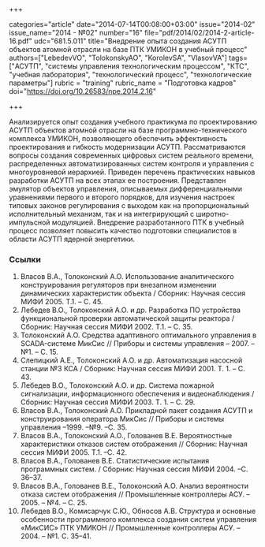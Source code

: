 +++

categories="article"
date="2014-07-14T00:08:00+03:00"
issue="2014-02"
issue_name="2014 - №02"
number="16"
file="pdf/2014/02/2014-2-article-16.pdf"
udc="681.5.011"
title="Внедрение опыта создания АСУТП объектов атомной отрасли на базе ПТК УМИКОН в учебный процесс"
authors=["LebedevVO", "TolokonskyAO", "KorolevSA", "VlasovVA"]
tags=["АСУТП", "системы управления технологическим процессом", "КTC", "учебная лаборатория", "технологический процесс", "технологические параметры"]
rubric = "training"
rubric_name = "Подготовка кадров"
doi="https://doi.org/10.26583/npe.2014.2.16"

+++

Анализируется опыт создания учебного практикума по проектированию АСУТП объектов атомной отрасли на базе программно-технического комплекса УМИКОН, позволяющего обеспечить эффективность проектирования и гибкость модернизации АСУТП. Рассматриваются вопросы создания современных цифровых систем реального времени, распределенных автоматизированных систем контроля и управления с многоуровневой иерархией. Приведен перечень практических навыков разработки АСУТП на всех этапах ее построения. Представлен эмулятор объектов управления, описываемых дифференциальными уравнениями первого и второго порядков, для изучения настроек типовых законов регулирования с выходом как на пропорциональный исполнительный механизм, так и на интегрирующий с широтно-импульсной модуляцией. Внедрение разработанного ПТК в учебный процесс позволяет повысить качество подготовки специалистов в области АСУТП ядерной энергетики.

### Ссылки

1. Власов В.А., Толоконский А.О. Использование аналитического конструирования регуляторов при внезапном изменении динамических характеристик объекта / Сборник: Научная сессия МИФИ 2005. Т.1. – С. 45.
2. Лебедев В.О., Толоконский А.О. и др. Разработка ПО устройства функциональной проверки автоматической защиты реактора / Сборник: Научная сессия МИФИ 2002. Т.1. – С. 35.
3. Толоконский А.О. Средства адаптивного оптимального управления в SCADA-системе МикСис // Приборы и системы управления – 2007. –№1. – С. 15.
4. Слепицкий А.Е., Толоконский А.О. и др. Автоматизация насосной станции №3 КСА / Сборник: Научная сессия МИФИ 2001. Т. 1. – С. 43.
5. Лебедев В.О., Толоконский А.О. и др. Система пожарной сигнализации, информационного обеспечения и видеонаблюдения / Сборник: Научная сессия МИФИ 2003. Т. 1. – С. 29.
6. Власов В.А., Толоконский А.О. Прикладной пакет создания АСУТП и конструирования оператора МикСис // Приборы и системы управления –1999. –№9. –С. 35.
7. Власов В.А., Толоконский А.О., Голованев В.Е. Вероятностные характеристики отказов систем отображения // Сборник: Научная сессия МИФИ 2005. Т.1. –С. 42.
8. Власов В.А., Голованев В.Е. Статистические испытания программных систем. / Сборник: Научная сессия МИФИ 2004. –С. 36–37.
9. Власов В.А., Голованев В.Е., Толоконский А.О. Анализ вероятности отказа систем отображения // Промышленные контроллеры АСУ. –2005. – №4. – С. 25.
10. Лебедев В.О., Комисарчук С.Ю., Обносов А.В. Структура и основные особенности программного комплекса создания систем управления «МикСИС» ПТК УМИКОН // Промышленные контроллеры АСУ. –2004. – №1. С. 35–41.